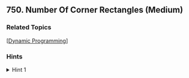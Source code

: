 <!--|This file generated by command(leetcode description); DO NOT EDIT.    |-->
<!--+----------------------------------------------------------------------+-->
<!--|@author    Openset <openset.wang@gmail.com>                           |-->
<!--|@link      https://github.com/openset                                 |-->
<!--|@home      https://github.com/openset/leetcode                        |-->
<!--+----------------------------------------------------------------------+-->

## 750. Number Of Corner Rectangles (Medium)



### Related Topics
  [[Dynamic Programming](https://github.com/openset/leetcode/tree/master/tag/dynamic-programming/README.md)]

### Hints
<details>
<summary>Hint 1</summary>
For each pair of 1s in the new row (say at `new_row[i]` and `new_row[j]`), we could create more rectangles where that pair forms the base.  The number of new rectangles is the number of times some previous row had `row[i] = row[j] = 1`.
</details>
